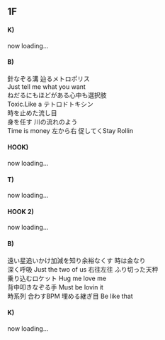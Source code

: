 ## 1F

#### K)

now loading...

#### B)

針なぞる溝 辿るメトロポリス  
Just tell me what you want  
ねだるにもほどがある心中も選択肢  
Toxic.Like a テトロドトキシン  
時を止めた流し目  
身を任す 川の流れのよう  
Time is money 左から右 促してくStay Rollin  

#### HOOK)

now loading...

#### T)

now loading...

#### HOOK 2)

now loading...

#### B)

遠い星追いかけ加減を知り余裕なくす 時は金なり  
深く呼吸 Just the two of us 右往左往 ふり切った天秤  
乗り込むロケット Hug me love me  
背中叩きなぞる手 Must be lovin it  
時系列 合わすBPM 埋める継ぎ目 Be like that  

#### K)

now loading...